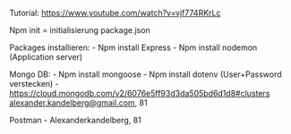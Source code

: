 Tutorial: https://www.youtube.com/watch?v=vjf774RKrLc

Npm init = initialisierung package.json

Packages installieren:
	- Npm install Express
	- Npm install nodemon (Application server)

Mongo DB:
	- Npm install mongoose
	- Npm install dotenv (User+Password verstecken)
	- https://cloud.mongodb.com/v2/6076e5ff93d3da505bd6d1d8#clusters alexander.kandelberg@gmail.com, 81

Postman
	- Alexanderkandelberg, 81
